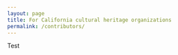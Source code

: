 ```yaml
---
layout: page
title: For California cultural heritage organizations
permalink: /contributors/
---
```


Test 

